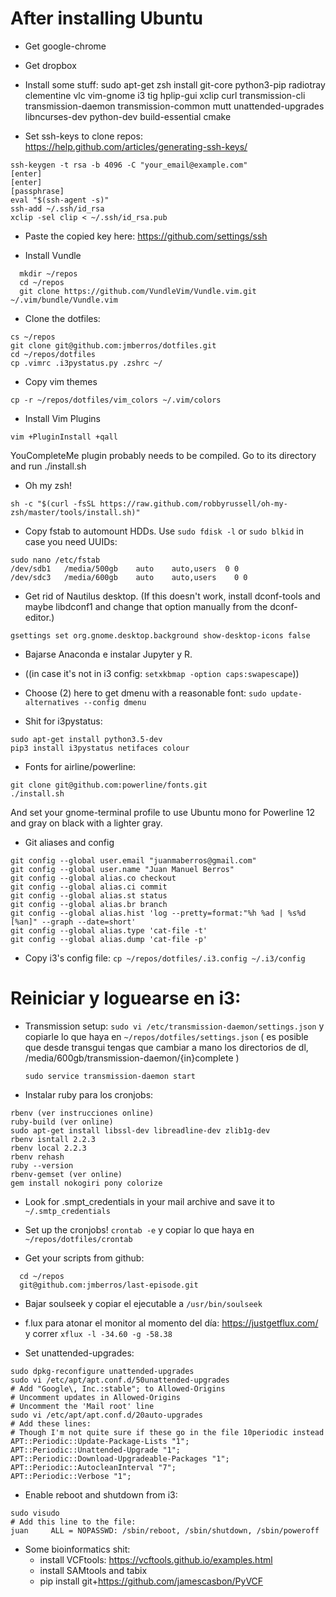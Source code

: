 # After installing Ubuntu

* Get google-chrome
* Get dropbox
* Install some stuff:
  sudo apt-get zsh install git-core python3-pip radiotray clementine vlc vim-gnome i3 tig hplip-gui xclip curl transmission-cli transmission-daemon transmission-common mutt unattended-upgrades libncurses-dev python-dev build-essential cmake

* Set ssh-keys to clone repos:
  https://help.github.com/articles/generating-ssh-keys/

```
ssh-keygen -t rsa -b 4096 -C "your_email@example.com"
[enter]
[enter]
[passphrase]
eval "$(ssh-agent -s)"
ssh-add ~/.ssh/id_rsa
xclip -sel clip < ~/.ssh/id_rsa.pub
```

* Paste the copied key here:
  https://github.com/settings/ssh

* Install Vundle

```
  mkdir ~/repos
  cd ~/repos
  git clone https://github.com/VundleVim/Vundle.vim.git ~/.vim/bundle/Vundle.vim
```

* Clone the dotfiles:

```
cs ~/repos
git clone git@github.com:jmberros/dotfiles.git
cd ~/repos/dotfiles
cp .vimrc .i3pystatus.py .zshrc ~/
```

* Copy vim themes

`cp -r ~/repos/dotfiles/vim_colors ~/.vim/colors`

* Install Vim Plugins

`vim +PluginInstall +qall`

  YouCompleteMe plugin probably needs to be compiled. Go to its directory
  and run ./install.sh

* Oh my zsh!

`sh -c "$(curl -fsSL https://raw.github.com/robbyrussell/oh-my-zsh/master/tools/install.sh)"`

* Copy fstab to automount HDDs. Use `sudo fdisk -l` or `sudo blkid` in case you need UUIDs:

```
sudo nano /etc/fstab
/dev/sdb1   /media/500gb    auto    auto,users  0 0
/dev/sdc3   /media/600gb    auto    auto,users    0 0
```

* Get rid of Nautilus desktop. (If this doesn't work, install dconf-tools and maybe libdconf1 and change that option manually from the dconf-editor.)

`gsettings set org.gnome.desktop.background show-desktop-icons false`

* Bajarse Anaconda e instalar Jupyter y R.

* ((in case it's not in i3 config: `setxkbmap -option caps:swapescape`))

* Choose (2) here to get dmenu with a reasonable font: `sudo update-alternatives --config dmenu`

* Shit for i3pystatus:
```
sudo apt-get install python3.5-dev
pip3 install i3pystatus netifaces colour 
```

* Fonts for airline/powerline:
```
git clone git@github.com:powerline/fonts.git
./install.sh
```

And set your gnome-terminal profile to use Ubuntu mono for Powerline 12 and gray on black with a lighter gray.

* Git aliases and config
```
git config --global user.email "juanmaberros@gmail.com"
git config --global user.name "Juan Manuel Berros"
git config --global alias.co checkout
git config --global alias.ci commit
git config --global alias.st status
git config --global alias.br branch
git config --global alias.hist 'log --pretty=format:"%h %ad | %s%d [%an]" --graph --date=short'
git config --global alias.type 'cat-file -t'
git config --global alias.dump 'cat-file -p'
```

* Copy i3's config file: `cp ~/repos/dotfiles/.i3.config ~/.i3/config`

# Reiniciar y loguearse en i3:

* Transmission setup: `sudo vi /etc/transmission-daemon/settings.json`
  y copiarle lo que haya en `~/repos/dotfiles/settings.json`
  ( es posible que desde transgui tengas que cambiar a mano los directorios de dl, /media/600gb/transmission-daemon/{in}complete )

  `sudo service transmission-daemon start`

* Instalar ruby para los cronjobs:

```
rbenv (ver instrucciones online)
ruby-build (ver online)
sudo apt-get install libssl-dev libreadline-dev zlib1g-dev
rbenv isntall 2.2.3
rbenv local 2.2.3
rbenv rehash
ruby --version
rbenv-gemset (ver online)
gem install nokogiri pony colorize
```

* Look for .smpt_credentials in your mail archive and save it to
  `~/.smtp_credentials`

* Set up the cronjobs!
  `crontab -e` y copiar lo que haya en `~/repos/dotfiles/crontab`

* Get your scripts from github:

```
  cd ~/repos
  git@github.com:jmberros/last-episode.git
```

* Bajar soulseek y copiar el ejecutable a `/usr/bin/soulseek`

* f.lux para atonar el monitor al momento del día:
  https://justgetflux.com/ y correr
  `xflux -l -34.60 -g -58.38`

* Set unattended-upgrades:
```
sudo dpkg-reconfigure unattended-upgrades
sudo vi /etc/apt/apt.conf.d/50unattended-upgrades
# Add "Google\, Inc.:stable"; to Allowed-Origins
# Uncomment updates in Allowed-Origins
# Uncomment the 'Mail root' line
sudo vi /etc/apt/apt.conf.d/20auto-upgrades
# Add these lines:
# Though I'm not quite sure if these go in the file 10periodic instead
APT::Periodic::Update-Package-Lists "1";
APT::Periodic::Unattended-Upgrade "1";
APT::Periodic::Download-Upgradeable-Packages "1";
APT::Periodic::AutocleanInterval "7";
APT::Periodic::Verbose "1";
```

* Enable reboot and shutdown from i3:
```
sudo visudo
# Add this line to the file:
juan     ALL = NOPASSWD: /sbin/reboot, /sbin/shutdown, /sbin/poweroff
```

* Some bioinformatics shit:
  - install VCFtools: https://vcftools.github.io/examples.html
  - install SAMtools and tabix
  - pip install git+https://github.com/jamescasbon/PyVCF
